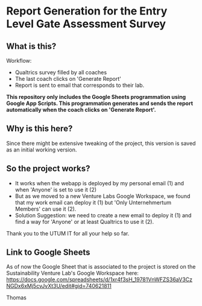 # Report Generation for the Entry Level Gate Assessment Survey 

## What is this?

Workflow: 
- Qualtrics survey filled by all coaches 
- The last coach clicks on 'Generate Report'
- Report is sent to email that corresponds to their lab.
  
**This repository only includes the Google Sheets programmation using Google App Scripts. This programmation generates and sends the report automatically when the coach clicks on 'Generate Report'.**

## Why is this here?
Since there might be extensive tweaking of the project, this version is saved as an initial working version.

## So the project works?
- It works when the webapp is deployed by my personal email (1) and when 'Anyone' is set to use it (2)
- But as we moved to a new Venture Labs Google Workspace, we found that my work email can deploy it (1) but 'Only Unternehmertum Members' can use it (2).
- Solution Suggestion: we need to create a new email to deploy it (1) and find a way for 'Anyone' or at least Qualtrics to use it (2). 

Thank you to the UTUM IT for all your help so far.

## Link to Google Sheets

As of now the Google Sheet that is associated to the project is stored on the Sustainability Venture Lab's Google Workspace here: https://docs.google.com/spreadsheets/d/1xr4f3sH_19781VnWFZS36aV3CzNGDx6xMj5cvJvXt3U/edit#gid=740621811


Thomas

